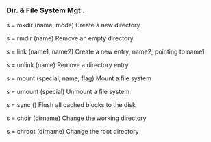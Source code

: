 ### Dir. & File System Mgt .

s = mkdir (name, mode)
Create a new directory

s = rmdir (name)
Remove an empty directory

s = link (name1, name2)
Create a new entry, name2, pointing to name1

s = unlink (name)
Remove a directory entry

s = mount (special, name, flag)
Mount a file system

s = umount (special)
Unmount a file system

s = sync ()
Flush all cached blocks to the disk

s = chdir (dirname)
Change the working directory

s = chroot (dirname)
Change the root directory

